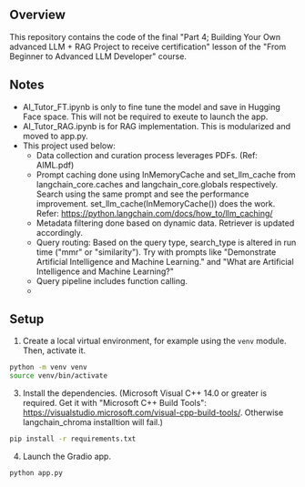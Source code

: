 ## Overview

This repository contains the code of the final "Part 4; Building Your Own advanced LLM + RAG Project to receive certification" lesson of the "From Beginner to Advanced LLM Developer" course.

## Notes
- AI_Tutor_FT.ipynb is only to fine tune the model and save in Hugging Face space. This will not be required to exeute to launch the app. 
- AI_Tutor_RAG.ipynb is for RAG implementation. This is modularized and moved to app.py.
- This project used below:
    - Data collection and curation process leverages PDFs. (Ref: AIML.pdf)
    - Prompt caching done using InMemoryCache and set_llm_cache from langchain_core.caches and langchain_core.globals respectively. Search using the same prompt and see the performance improvement. set_llm_cache(InMemoryCache()) does the work. Refer: https://python.langchain.com/docs/how_to/llm_caching/
    - Metadata filtering done based on dynamic data. Retriever is updated accordingly.
    - Query routing: Based on the query type, search_type is altered in run time ("mmr" or "similarity"). Try with prompts like "Demonstrate Artificial Intelligence and Machine Learning." and "What are Artificial Intelligence and Machine Learning?"
    - Query pipeline includes function calling.
    - 

## Setup

1. Create a local virtual environment, for example using the `venv` module. Then, activate it.

```bash
python -m venv venv
source venv/bin/activate
```

3. Install the dependencies. (Microsoft Visual C++ 14.0 or greater is required. Get it with "Microsoft C++ Build Tools": https://visualstudio.microsoft.com/visual-cpp-build-tools/. Otherwise langchain_chroma installtion will fail.)

```bash
pip install -r requirements.txt
```

4. Launch the Gradio app.

```bash
python app.py
```